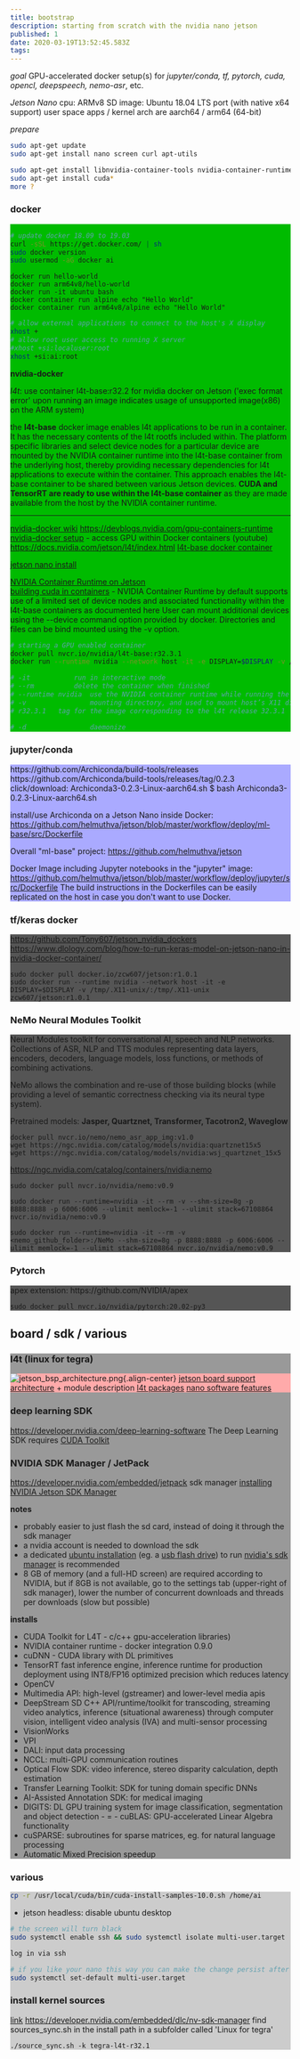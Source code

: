 ```yaml
---
title: bootstrap
description: starting from scratch with the nvidia nano jetson
published: 1
date: 2020-03-19T13:52:45.583Z
tags: 
---
```


*goal*
GPU-accelerated docker setup(s) for *jupyter/conda, tf, pytorch, cuda, opencl, deepspeech, nemo-asr*, etc.

*Jetson Nano*
cpu: ARMv8
SD image: Ubuntu 18.04 LTS port (with native x64 support)
user space apps / kernel arch are aarch64 / arm64 (64-bit)


*prepare*
```bash
sudo apt-get update
sudo apt-get install nano screen curl apt-utils

sudo apt-get install libnvidia-container-tools nvidia-container-runtime
sudo apt-get install cuda*
more ?
```


### docker

<div style="background-color:#0b0;">
 

```bash

# update docker 18.09 to 19.03
curl -sSL https://get.docker.com/ | sh
sudo docker version
sudo usermod -aG docker ai
```

```
docker run hello-world
docker run arm64v8/hello-world
docker run -it ubuntu bash
docker container run alpine echo "Hello World"
docker container run arm64v8/alpine echo "Hello World"
```

  
```bash
# allow external applications to connect to the host's X display
xhost +
# allow root user access to running X server
#xhost +si:localuser:root
xhost +si:ai:root  
```

  
**nvidia-docker**
  
*l4t*: use container l4t-base:r32.2 for nvidia docker on Jetson
('exec format error' upon running an image indicates usage of unsupported image(x86) on the ARM system)
 
the **l4t-base** docker image enables l4t applications to be run in a container. It has the necessary contents of the l4t rootfs included within. The platform specific libraries and select device nodes for a particular device are mounted by the NVIDIA container runtime into the l4t-base container from the underlying host, thereby providing necessary dependencies for l4t applications to execute within the container. This approach enables the l4t-base container to be shared between various Jetson devices. **CUDA and TensorRT are ready to use within the l4t-base container** as they are made available from the host by the NVIDIA container runtime.  

---

[nvidia-docker wiki](https://github.com/NVIDIA/nvidia-docker/wiki)
https://devblogs.nvidia.com/gpu-containers-runtime
[nvidia-docker setup](https://www.youtube.com/watch?v=-Y4T71UDcMY) - access GPU within Docker containers (youtube)
https://docs.nvidia.com/jetson/l4t/index.html
[l4t-base docker container](https://ngc.nvidia.com/catalog/containers/nvidia:l4t-base)


[jetson nano install](https://github.com/collabnix/dockerlabs/tree/master/beginners/install/jetson-nano)

  [NVIDIA Container Runtime on Jetson](https://github.com/NVIDIA/nvidia-docker/wiki/NVIDIA-Container-Runtime-on-Jetson)  
[building cuda in containers](https://github.com/NVIDIA/nvidia-docker/wiki/NVIDIA-Container-Runtime-on-Jetson#building-cuda-in-containers-on-jetson) - NVIDIA Container Runtime by default supports use of a limited set of device nodes and associated functionality within the l4t-base containers as documented here
User can mount additional devices using the --device command option provided by docker. Directories and files can be bind mounted using the -v option.
    
```bash
# starting a GPU enabled container
docker pull nvcr.io/nvidia/l4t-base:r32.3.1
docker run --runtime nvidia --network host -it -e DISPLAY=$DISPLAY -v /tmp/.X11-unix/:/tmp/.X11-unix nvcr.io/nvidia/l4t-base:r32.3.1

# -it 			run in interactive mode
# --rm 			delete the container when finished
# --runtime nvidia 	use the NVIDIA container runtime while running the l4t-base container
# -v 				mounting directory, and used to mount host’s X11 display in the container filesystem to render output videos
# r32.3.1 	tag for the image corresponding to the l4t release 32.3.1

# -d				daemonize

```
  
</div>


### jupyter/conda
<div style="background-color:#aaf;">
https://github.com/Archiconda/build-tools/releases
https://github.com/Archiconda/build-tools/releases/tag/0.2.3
click/download:
Archiconda3-0.2.3-Linux-aarch64.sh
$ bash Archiconda3-0.2.3-Linux-aarch64.sh

install/use Archiconda on a Jetson Nano inside Docker:
https://github.com/helmuthva/jetson/blob/master/workflow/deploy/ml-base/src/Dockerfile

Overall "ml-base" project:
https://github.com/helmuthva/jetson

Docker Image including Jupyter notebooks in the "jupyter" image:
https://github.com/helmuthva/jetson/blob/master/workflow/deploy/jupyter/src/Dockerfile
The build instructions in the Dockerfiles can be easily replicated on the host in case you don't want to use Docker.

  </div>



  ### tf/keras docker
  
  <div style="background-color:#555;">


https://github.com/Tony607/jetson_nvidia_dockers
https://www.dlology.com/blog/how-to-run-keras-model-on-jetson-nano-in-nvidia-docker-container/
```
sudo docker pull docker.io/zcw607/jetson:r1.0.1
sudo docker run --runtime nvidia --network host -it -e DISPLAY=$DISPLAY -v /tmp/.X11-unix/:/tmp/.X11-unix zcw607/jetson:r1.0.1
```


</div>


### NeMo **Neural Modules Toolkit**

<div style="background-color:#555;">
Neural Modules toolkit for conversational AI, speech and NLP networks.
Collections of ASR, NLP and TTS modules representing data layers, encoders, decoders, language models, loss functions, or methods of combining activations. 

NeMo allows the combination and re-use of those building blocks (while providing a level of semantic correctness checking via its neural type system). 

Pretrained models: **Jasper, Quartznet, Transformer, Tacotron2, Waveglow**

```
docker pull nvcr.io/nemo/nemo_asr_app_img:v1.0
wget https://ngc.nvidia.com/catalog/models/nvidia:quartznet15x5
wget https://ngc.nvidia.com/catalog/models/nvidia:wsj_quartznet_15x5
```

https://ngc.nvidia.com/catalog/containers/nvidia:nemo
```
sudo docker pull nvcr.io/nvidia/nemo:v0.9

sudo docker run --runtime=nvidia -it --rm -v --shm-size=8g -p 8888:8888 -p 6006:6006 --ulimit memlock=-1 --ulimit stack=67108864 nvcr.io/nvidia/nemo:v0.9

sudo docker run --runtime=nvidia -it --rm -v <nemo_github_folder>:/NeMo --shm-size=8g -p 8888:8888 -p 6006:6006 --ulimit memlock=-1 --ulimit stack=67108864 nvcr.io/nvidia/nemo:v0.9
```

  </div>
  
### Pytorch
  
<div style="background-color:#555;">
  apex extension: https://github.com/NVIDIA/apex

```
sudo docker pull nvcr.io/nvidia/pytorch:20.02-py3
```


  </div>


## board / sdk / various


<div style="background-color:#999;">

### l4t (linux for tegra)
<div style="background-color:#faa;">

![jetson_bsp_architecture.png](/jetson_bsp_architecture.png){.align-center}
[jetson board support architecture](https://docs.nvidia.com/jetson/archives/l4t-archived/l4t-3231/index.html) + module description
[l4t packages](https://docs.nvidia.com/jetson/archives/l4t-archived/l4t-3231/index.html#page/Tegra%2520Linux%2520Driver%2520Package%2520Development%2520Guide%2Fquick_start.html%23wwpID0EVHA)
[nano software features](https://docs.nvidia.com/jetson/archives/l4t-archived/l4t-3231/index.html#page/Tegra%2520Linux%2520Driver%2520Package%2520Development%2520Guide%2Fsoftware_features_jetson_nano.html%23wwconnect_header)

</div>

        
    
    
### deep learning SDK

https://developer.nvidia.com/deep-learning-software
The Deep Learning SDK requires [CUDA Toolkit](https://developer.nvidia.com/cuda-toolkit)


### NVIDIA SDK Manager / JetPack

https://developer.nvidia.com/embedded/jetpack
sdk manager [installing NVIDIA Jetson SDK Manager](https://www.youtube.com/watch?v=s1QDsa6SzuQ)

**notes**
- probably easier to just flash the sd card, instead of doing it through the sdk manager
- a nvidia account is needed to download the sdk
- a dedicated [ubuntu installation](https://ubuntu.com/download/desktop) (eg. a [usb flash drive](https://linuxhint.com/run-ubuntu-18-04-from-usb-stick/)) to run [nvidia's sdk manager](https://developer.nvidia.com/nvidia-sdk-manager) is recommended
- 8 GB of memory (and a full-HD screen) are required according to NVIDIA, but if 8GB is not available, go to the settings tab (upper-right of sdk manager), lower the number of concurrent downloads and threads per downloads (slow but possible)

**installs**
- CUDA Toolkit for L4T - c/c++ gpu-acceleration libraries)
- NVIDIA container runtime - docker integration 0.9.0
- cuDNN - CUDA library with DL primitives
- TensorRT
fast inference engine, inference runtime for production deployment using INT8/FP16 optimized precision which reduces latency
- OpenCV
- Multimedia API: high-level (gstreamer) and lower-level media apis
- DeepStream SD
C++ API/runtime/toolkit for transcoding, streaming video analytics, inference (situational awareness) through computer vision, intelligent video analysis (IVA) and multi-sensor processing
- VisionWorks
- VPI
- DALI: input data processing
- NCCL: multi-GPU communication routines
- Optical Flow SDK: video inference, stereo disparity calculation, depth estimation
- Transfer Learning Toolkit: SDK for tuning domain specific DNNs
- AI-Assisted Annotation SDK: for medical imaging
- DIGITS: DL GPU training system for image classification, segmentation and object detection - = - cuBLAS: GPU-accelerated Linear Algebra functionality
- cuSPARSE: subroutines for sparse matrices, eg. for natural language processing
- Automatic Mixed Precision speedup
  </div>
  
### various
<div style="background-color:#ccc;">

  
```bash
cp -r /usr/local/cuda/bin/cuda-install-samples-10.0.sh /home/ai
```

- jetson headless: disable ubuntu desktop

```bash
# the screen will turn black
sudo systemctl enable ssh && sudo systemctl isolate multi-user.target

log in via ssh

# if you like your nano this way you can make the change persist after reboot
sudo systemctl set-default multi-user.target
```
### install kernel sources 

[link](https://devtalk.nvidia.com/default/topic/1055416/request-install-linux-headers-on-jetson-nano/?offset=9)
https://developer.nvidia.com/embedded/dlc/nv-sdk-manager
find sources_sync.sh in the install path in a subfolder called 'Linux for tegra'
```
./source_sync.sh -k tegra-l4t-r32.1
```
  </div>
